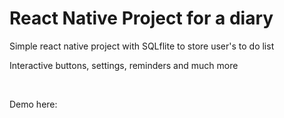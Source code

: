 <h1> React Native Project for a diary </h1>
<p> Simple react native project with SQLflite to store user's to do list </p>
<p> Interactive buttons, settings, reminders and much more </p>
<br>
<p> Demo here: </p>
